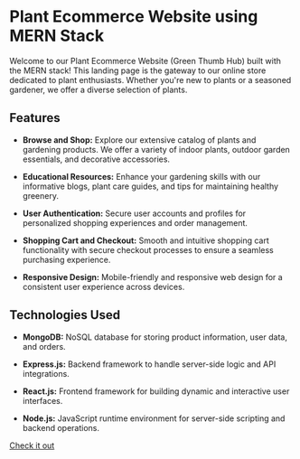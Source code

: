 # Plant Ecommerce Website using MERN Stack

Welcome to our Plant Ecommerce Website (Green Thumb Hub) built with the MERN stack! This landing page is the gateway to our online store dedicated to plant enthusiasts. Whether you're new to plants or a seasoned gardener, we offer a diverse selection of plants.

## Features

- **Browse and Shop:** Explore our extensive catalog of plants and gardening products. We offer a variety of indoor plants, outdoor garden essentials, and decorative accessories.

- **Educational Resources:** Enhance your gardening skills with our informative blogs, plant care guides, and tips for maintaining healthy greenery.

- **User Authentication:** Secure user accounts and profiles for personalized shopping experiences and order management.

- **Shopping Cart and Checkout:** Smooth and intuitive shopping cart functionality with secure checkout processes to ensure a seamless purchasing experience.

- **Responsive Design:** Mobile-friendly and responsive web design for a consistent user experience across devices.

## Technologies Used

- **MongoDB:** NoSQL database for storing product information, user data, and orders.
  
- **Express.js:** Backend framework to handle server-side logic and API integrations.
  
- **React.js:** Frontend framework for building dynamic and interactive user interfaces.
  
- **Node.js:** JavaScript runtime environment for server-side scripting and backend operations.

[Check it out](https://greenthumbhub.onrender.com/)


